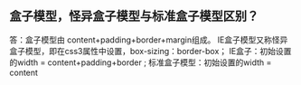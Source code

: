 ## 盒子模型，怪异盒子模型与标准盒子模型区别？
答：盒子模型由 content+padding+border+margin组成。
IE盒子模型又称怪异盒子模型，即在css3属性中设置，box-sizing：border-box；
IE盒子：初始设置的width = content+padding+border ;
标准盒子模型：初始设置的width = content